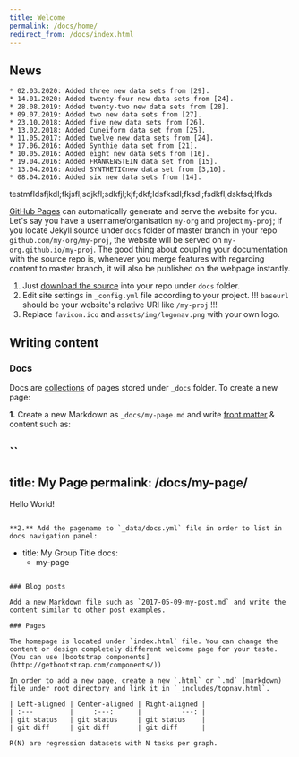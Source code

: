 ```yaml
---
title: Welcome
permalink: /docs/home/
redirect_from: /docs/index.html
---
```






## News 

```
* 02.03.2020: Added three new data sets from [29].
* 14.01.2020: Added twenty-four new data sets from [24].
* 28.08.2019: Added twenty-two new data sets from [28].
* 09.07.2019: Added two new data sets from [27].
* 23.10.2018: Added five new data sets from [26].
* 13.02.2018: Added Cuneiform data set from [25].
* 11.05.2017: Added twelve new data sets from [24].
* 17.06.2016: Added Synthie data set from [21].
* 10.05.2016: Added eight new data sets from [16].
* 19.04.2016: Added FRANKENSTEIN data set from [15].
* 13.04.2016: Added SYNTHETICnew data set from [3,10].
* 08.04.2016: Added six new data sets from [14].

```


testmfldsfjkdl;fkjsfl;sdjkfl;sdkfjl;kjf;dkf;ldsfksdl;fksdl;fsdkfl;dskfsd;lfkds

[GitHub Pages](https://pages.github.com) can automatically generate and serve the website for you.
Let's say you have a username/organisation `my-org` and project `my-proj`; if you locate Jekyll source under `docs` folder of master branch in your repo `github.com/my-org/my-proj`, the website will be served on `my-org.github.io/my-proj`.
The good thing about coupling your documentation with the source repo is, whenever you merge features with regarding content to master branch, it will also be published on the webpage instantly.

1. Just [download the source](https://github.com/aksakalli/jekyll-doc-theme/archive/gh-pages.zip) into your repo under `docs` folder.
2. Edit site settings in  `_config.yml` file according to your project. !!! `baseurl` should be your website's relative URI like `/my-proj` !!!
3. Replace `favicon.ico` and `assets/img/logonav.png` with your own logo.

## Writing content

### Docs

Docs are [collections](https://jekyllrb.com/docs/collections/) of pages stored under `_docs` folder. To create a new page:

**1.** Create a new Markdown as `_docs/my-page.md` and write [front matter](https://jekyllrb.com/docs/frontmatter/) & content such as:

``
---
title: My Page
permalink: /docs/my-page/
---

Hello World!
```

**2.** Add the pagename to `_data/docs.yml` file in order to list in docs navigation panel:

```
- title: My Group Title
  docs:
  - my-page
```

### Blog posts

Add a new Markdown file such as `2017-05-09-my-post.md` and write the content similar to other post examples.

### Pages

The homepage is located under `index.html` file. You can change the content or design completely different welcome page for your taste. (You can use [bootstrap components](http://getbootstrap.com/components/))

In order to add a new page, create a new `.html` or `.md` (markdown) file under root directory and link it in `_includes/topnav.html`.

| Left-aligned | Center-aligned | Right-aligned |
| :---         |     :---:      |          ---: |
| git status   | git status     | git status    |
| git diff     | git diff       | git diff      |

R(N) are regression datasets with N tasks per graph.
